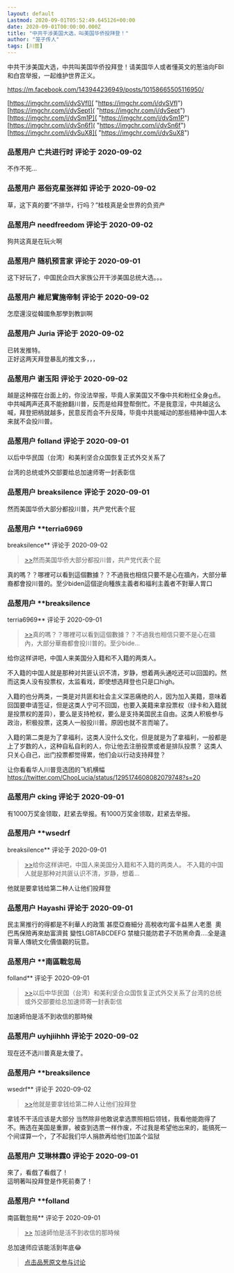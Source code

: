 ```yaml
---
layout: default
Lastmod: 2020-09-01T05:52:49.645126+00:00
date: 2020-09-01T00:00:00.000Z
title: "中共干涉美国大选，叫美国华侨投拜登！"
author: "笼子传人"
tags: [川普]
---
```


中共干涉美国大选，中共叫美国华侨投拜登！请美国华人或者懂英文的葱油向FBI和白宫举报，一起维护世界正义。  
  
https://m.facebook.com/143944236949/posts/10158665505116950/  
  
[https://imgchr.com/i/dvSVfI]( "https://imgchr.com/i/dvSVfI")  
[https://imgchr.com/i/dvSept]( "https://imgchr.com/i/dvSept")  
[https://imgchr.com/i/dvSm1P]( "https://imgchr.com/i/dvSm1P")  
[https://imgchr.com/i/dvSn6f]( "https://imgchr.com/i/dvSn6f")  
[https://imgchr.com/i/dvSuX8]( "https://imgchr.com/i/dvSuX8")

            
### 品葱用户 **亡共进行时** 评论于 2020-09-02
        
不作不死...
        


            
### 品葱用户 **恶俗克星张祥如** 评论于 2020-09-02
        
草，这下真的要“不排华，行吗？”桂枝真是全世界的负资产
        


            
### 品葱用户 **needfreedom** 评论于 2020-09-02
        
狗共这真是在玩火啊
        


            
### 品葱用户 **随机预言家** 评论于 2020-09-01
        
这下好玩了，中国民企四大家族公开干涉美国总统大选。。。
        


            
### 品葱用户 **維尼實施帝制** 评论于 2020-09-02
        
怎麼還沒從韓國魚那學到教訓啊
        


            
### 品葱用户 **Juria** 评论于 2020-09-02
        
已转发推特。  
正好这两天拜登暴乱的推文多，，，
        


            
### 品葱用户 **谢玉阳** 评论于 2020-09-02
        
越是这种摆在台面上的，你没法举报，毕竟人家美国又不像中共和粉红全身g点。  
中共喊两声还真不能掀翻川普，反而是给拜登帮倒忙。不是我意淫，中共越这么喊，拜登把柄就越多，民意反而会不升反降，毕竟中共能喊动的那些精神中国人本来就不会投川普。
        


            
### 品葱用户 **folland** 评论于 2020-09-01
        
以后中华民国（台湾）和美利坚合众国恢复正式外交关系了  
  
台湾的总统或外交部要给总加速师寄一封表彰信
        


            
### 品葱用户 **breaksilence** 评论于 2020-09-01
        
然而美国华侨大部分都投川普，共产党代表个屁
        


            
### 品葱用户 **terria6969 
breaksilence** 评论于 2020-09-02
        
> [\>>]( "/article/item_id-486245#")然而美国华侨大部分都投川普，共产党代表个屁

  
真的嗎？？哪裡可以看到這個數據？？不過我也相信只要不是心在牆內，大部分華裔都會投川普的。至少biden這個逆向種族主義者和福利主義者不對華人胃口
        


            
### 品葱用户 **breaksilence 
terria6969** 评论于 2020-09-01
        
> [\>>]( "/article/item_id-486252#")真的嗎？？哪裡可以看到這個數據？？不過我也相信只要不是心在牆內，大部分華裔都會投川普的。至少bide...

  
  
给你这样讲吧，中国人来美国分入籍和不入籍的两类人。  
  
不入籍的中国人就是那种对共匪认识不清，岁静，想着两头通吃还可以回国的。然而这类人没有投票权，太监看戏，即使想选拜登也只是口high。  
  
入籍的也分两类，一类是对共匪和社会主义深恶痛绝的人，因为加入美籍，意味着回国要申请签证，但是这类人宁可不回国，也要入美籍来拿投票权（绿卡和入籍就是投票权的差异），要么是支持枪权，要么是支持美国民主自由。这类人积极参与政治，积极投票，这类人一般投川普。原因也就不言而喻了。  
  
入籍的第二类是为了拿福利，这类人没什么文化，但是就是为了拿福利，一般都是上了岁数的人，这种自私自利的人，你让他去注册投票或者是排队投票？ 这类人只关心自己，出门投票都觉得累，他们会以行动支持拜登？  
  
让你看看华人川普竞选团的飞机横幅  
https://twitter.com/ChooLucia/status/1295174608082079748?s=20
        


            
### 品葱用户 **cking** 评论于 2020-09-01
        
有1000万奖金领取，赶紧去举报。有1000万奖金领取，赶紧去举报。
        


            
### 品葱用户 **wsedrf 
breaksilence** 评论于 2020-09-01
        
> [\>>]( "/article/item_id-486260#")给你这样讲吧，中国人来美国分入籍和不入籍的两类人。 不入籍的中国人就是那种对共匪认识不清，岁静，想着...

  
  
他就是要拿钱给第二种人让他们投拜登
        


            
### 品葱用户 **Hayashi** 评论于 2020-09-01
        
民主黨推行的得都是不利華人的政策 甚麼亞裔細分 高稅收均富卡益黑人老墨  奧巴馬保險再來劫富濟貧 變性LGBTABCDEFG 禁槍只能防君子不防黑命貴....全是違背華人傳統文化價值觀的玩意。
        


            
### 品葱用户 **南區戰忽局 
folland** 评论于 2020-09-01
        
> [\>>]( "/article/item_id-486243#")以后中华民国（台湾）和美利坚合众国恢复正式外交关系了台湾的总统或外交部要给总加速师寄一封表彰信

加速師怕是活不到收信的那時候
        


            
### 品葱用户 **uyhjiihhh** 评论于 2020-09-02
        
现在还不选川普真是太傻了。
        


            
### 品葱用户 **breaksilence 
wsedrf** 评论于 2020-09-02
        
> [\>>]( "/article/item_id-486326#")他就是要拿钱给第二种人让他们投拜登

  
  
拿钱不干活应该是大部分 当然除非他敢说拿选票照相后领钱，我看他能跑得了不。贿选在美国是重罪，被查到选票一样作废，不过我是希望他出来的，能搞死一个间谍算一个，了不起我们华人捐款再给他们加盖个监狱
        


            
### 品葱用户 **艾琳林霖0** 评论于 2020-09-01
        
來了，看戲了看戲了！  
這明著叫投拜登是作死前奏了！
        


            
### 品葱用户 **folland 
南區戰忽局** 评论于 2020-09-01
        
> [\>>]( "/article/item_id-486333#") 加速師怕是活不到收信的那時候

  
  
总加速师应该能活到年底😂
        






> [点击品葱原文参与讨论](https://pincong.rocks/article/23639)

